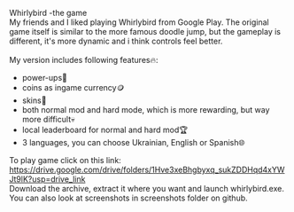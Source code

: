 Whirlybird -the game<br />
My friends and I liked playing Whirlybird from Google Play. The original game itself is similar to the more famous doodle jump, but the gameplay is different, it's more dynamic and i think controls feel better.<br />
<br />
My version includes following features🔥:<br />
 - power-ups💪
 - coins as ingame currency🪙
 - skins💅
 - both normal mod and hard mode, which is more rewarding, but way more difficult💀
 - local leaderboard for normal and hard mod🏆
 - 3 languages, you can choose Ukrainian, English or Spanish🌐

To play game click on this link:<br />
https://drive.google.com/drive/folders/1Hve3xeBhgbyxq_sukZDDHqd4xYWJt9lK?usp=drive_link<br />
Download the archive, extract it where you want and launch whirlybird.exe.<br />
You can also look at screenshots in screenshots folder on github.
